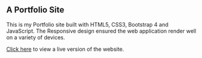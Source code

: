 ## A Portfolio Site

This is my Portfolio site built with HTML5, CSS3, Bootstrap 4 and JavaScript. The Responsive design ensured the web application render well on a variety of devices.

[Click here](https://hmsayem.github.io/Portfolio-Site) to view a live version of the website.
